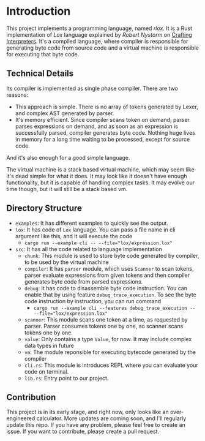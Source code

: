 # Introduction
This project implements a programming language, named *rlox*. It is a Rust implementation of *Lox* language explained by *Robert Nystorm* on [Crafting Interpreters](https://craftinginterpreters.com/). It's a compiled language, where compiler is responsible for generating byte code from source code and a virtual machine is responsible for executing that byte code. 

## Technical Details
Its compiler is implemented as single phase compiler. There are two reasons:
- This approach is simple. There is no array of tokens generated by Lexer, and complex AST generated by parser.
- It's memory efficient. Since compiler scans token on demand, parser parses expressions on demand, and as soon as an expression is successfully parsed, compiler generates byte code. Nothing huge lives in memory for a long time waiting to be processed, except for source code. 

And it's also enough for a good simple language. 

The virtual machine is a stack based virtual machine, which may seem like it's dead simple for what it does. It may look like it doesn't have enough functionality, but it is capable of handling complex tasks. It may evolve our time though, but it will still be a stack based vm. 

## Directory Structure
- `examples`: It has different examples to quickly see the output.
- `lox`: It has code of `Lox` language. You can pass a file name in cli argument like this, and it will execute the code
  - `cargo run --example cli -- --file="lox/expression.lox"`
- `src`: It has all the code related to language implementation
  - `chunk`: This module is used to store byte code generated by compiler, to be used by the virtual machine
  - `compiler`: It has `parser` module, which uses `Scanner` to scan tokens, parser evaluate expressions from given tokens and then compiler generates byte code from parsed expressions. 
  - `debug`: It has code to disassemble byte code instruction. You can enable that by using feature `debug_trace_execution`. To see the byte code instruction by instruction, you can run command
    - `cargo run --example cli --features debug_trace_execution -- --file="lox/expression.lox"` 
  - `scanner`: This module scans one token at a time, as requested by parser. Parser consumes tokens one by one, so scanner scans tokens one by one. 
  - `value`: Only contains a type `Value`, for now. It may include complex data types in future
  - `vm`: The module reponsible for executing bytecode generated by the compiler
  - `cli.rs`: This module is introduces REPL where you can evaluate your code on terminal.
  - `lib.rs`: Entry point to our project. 

## Contribution
This project is in its early stage, and right now, only looks like an over-engineered calculator. More updates are coming soon, and I'll regularly update this repo. If you have any problem, please feel free to create an issue. If you want to contribute, please create a pull request. 